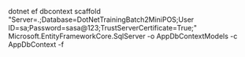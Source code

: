 dotnet ef dbcontext scaffold "Server=.;Database=DotNetTrainingBatch2MiniPOS;User ID=sa;Password=sasa@123;TrustServerCertificate=True;" Microsoft.EntityFrameworkCore.SqlServer -o AppDbContextModels -c AppDbContext -f